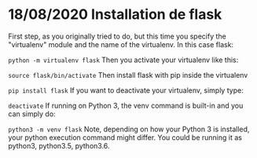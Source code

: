 # 18/08/2020 Installation de flask

First step, as you originally tried to do, but this time you specify the "virtualenv" module and the name of the virtualenv. In this case flask:

`python -m virtualenv flask`
Then you activate your virtualenv like this:

`source flask/bin/activate`
Then install flask with pip inside the virtualenv

`pip install flask`
If you want to deactivate your virtualenv, simply type:

`deactivate`
If running on Python 3, the venv command is built-in and you can simply do:

`python3 -m venv flask`
Note, depending on how your Python 3 is installed, your python execution command might differ. You could be running it as python3, python3.5, python3.6.
